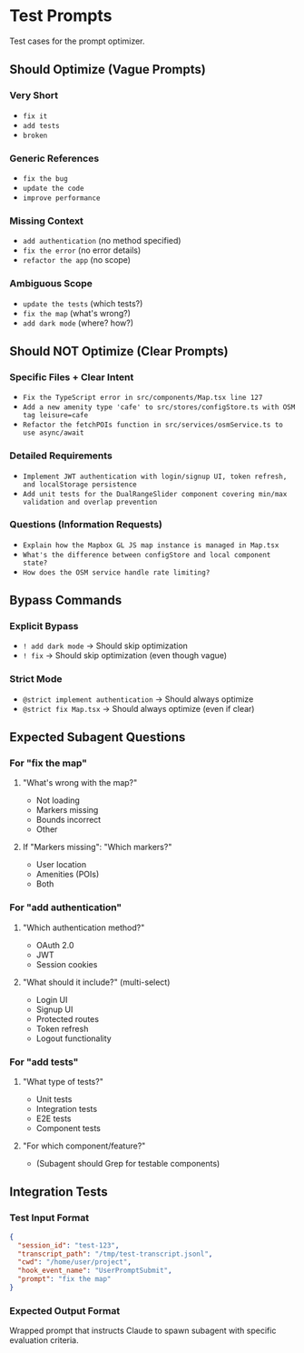 # Test Prompts

Test cases for the prompt optimizer.

## Should Optimize (Vague Prompts)

### Very Short
- `fix it`
- `add tests`
- `broken`

### Generic References
- `fix the bug`
- `update the code`
- `improve performance`

### Missing Context
- `add authentication` (no method specified)
- `fix the error` (no error details)
- `refactor the app` (no scope)

### Ambiguous Scope
- `update the tests` (which tests?)
- `fix the map` (what's wrong?)
- `add dark mode` (where? how?)

## Should NOT Optimize (Clear Prompts)

### Specific Files + Clear Intent
- `Fix the TypeScript error in src/components/Map.tsx line 127`
- `Add a new amenity type 'cafe' to src/stores/configStore.ts with OSM tag leisure=cafe`
- `Refactor the fetchPOIs function in src/services/osmService.ts to use async/await`

### Detailed Requirements
- `Implement JWT authentication with login/signup UI, token refresh, and localStorage persistence`
- `Add unit tests for the DualRangeSlider component covering min/max validation and overlap prevention`

### Questions (Information Requests)
- `Explain how the Mapbox GL JS map instance is managed in Map.tsx`
- `What's the difference between configStore and local component state?`
- `How does the OSM service handle rate limiting?`

## Bypass Commands

### Explicit Bypass
- `! add dark mode` → Should skip optimization
- `! fix` → Should skip optimization (even though vague)

### Strict Mode
- `@strict implement authentication` → Should always optimize
- `@strict fix Map.tsx` → Should always optimize (even if clear)

## Expected Subagent Questions

### For "fix the map"
1. "What's wrong with the map?"
   - Not loading
   - Markers missing
   - Bounds incorrect
   - Other

2. If "Markers missing":
   "Which markers?"
   - User location
   - Amenities (POIs)
   - Both

### For "add authentication"
1. "Which authentication method?"
   - OAuth 2.0
   - JWT
   - Session cookies

2. "What should it include?" (multi-select)
   - Login UI
   - Signup UI
   - Protected routes
   - Token refresh
   - Logout functionality

### For "add tests"
1. "What type of tests?"
   - Unit tests
   - Integration tests
   - E2E tests
   - Component tests

2. "For which component/feature?"
   - (Subagent should Grep for testable components)

## Integration Tests

### Test Input Format
```json
{
  "session_id": "test-123",
  "transcript_path": "/tmp/test-transcript.jsonl",
  "cwd": "/home/user/project",
  "hook_event_name": "UserPromptSubmit",
  "prompt": "fix the map"
}
```

### Expected Output Format
Wrapped prompt that instructs Claude to spawn subagent with specific evaluation criteria.
